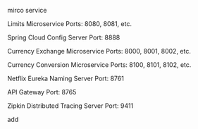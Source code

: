 mirco service

Limits Microservice Ports: 8080, 8081, etc.

Spring Cloud Config Server Port: 8888

Currency Exchange Microservice Ports: 8000, 8001, 8002, etc.

Currency Conversion Microservice Ports: 8100, 8101, 8102, etc.

Netflix Eureka Naming Server Port: 8761

API Gateway Port: 8765

Zipkin Distributed Tracing Server Port: 9411

add

